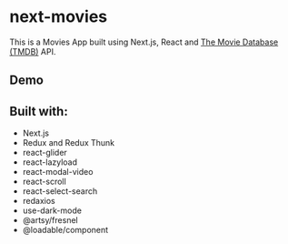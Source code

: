 
# next-movies

This is a Movies App built using Next.js, React and [The Movie Database (TMDB)](https://www.themoviedb.org/) API. 

## Demo

## Built with:

* Next.js
* Redux and Redux Thunk
* react-glider
* react-lazyload
* react-modal-video
* react-scroll
* react-select-search
* redaxios
* use-dark-mode
* @artsy/fresnel
* @loadable/component

  
